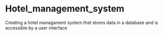 # Hotel_management_system
Creating a hotel managament system that stores data in a database and is accessible by a user interface
